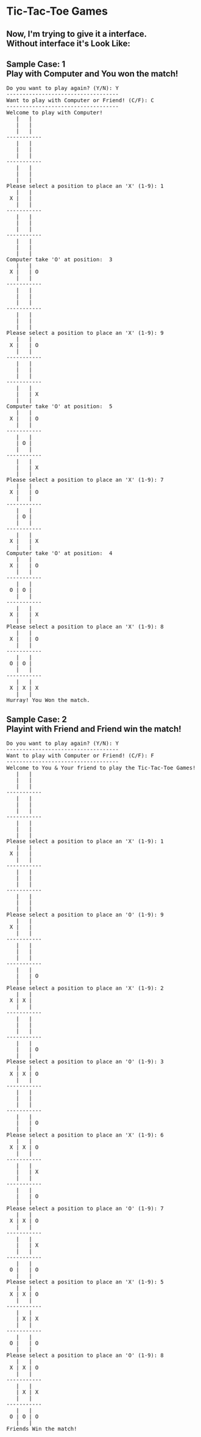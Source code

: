 # Tic-Tac-Toe Games

<h2>
Now, I'm trying to give it a interface. </br>
Without interface it's Look Like:</br>

</h2>

<h2>Sample Case: 1 <br>Play with Computer and You won the match!</h2>
<pre>
Do you want to play again? (Y/N): Y
-----------------------------------
Want to play with Computer or Friend! (C/F): C
-----------------------------------
Welcome to play with Computer!
   |   |
   |   |
   |   |
-----------
   |   |
   |   |
   |   |
-----------
   |   |
   |   |
   |   |
Please select a position to place an 'X' (1-9): 1
   |   |
 X |   |
   |   |
-----------
   |   |
   |   |
   |   |
-----------
   |   |
   |   |
   |   |
Computer take 'O' at position:  3
   |   |
 X |   | O
   |   |
-----------
   |   |
   |   |
   |   |
-----------
   |   |
   |   |
   |   |
Please select a position to place an 'X' (1-9): 9
   |   |
 X |   | O
   |   |
-----------
   |   |
   |   |
   |   |
-----------
   |   |
   |   | X
   |   |
Computer take 'O' at position:  5
   |   |
 X |   | O
   |   |
-----------
   |   |
   | O |
   |   |
-----------
   |   |
   |   | X
   |   |
Please select a position to place an 'X' (1-9): 7
   |   |
 X |   | O
   |   |
-----------
   |   |
   | O |
   |   |
-----------
   |   |
 X |   | X
   |   |
Computer take 'O' at position:  4
   |   |
 X |   | O
   |   |
-----------
   |   |
 O | O |
   |   |
-----------
   |   |
 X |   | X
   |   |
Please select a position to place an 'X' (1-9): 8
   |   |
 X |   | O
   |   |
-----------
   |   |
 O | O |
   |   |
-----------
   |   |
 X | X | X
   |   |
Hurray! You Won the match.
</pre>

<h2>Sample Case: 2 <br>Playint with Friend and Friend win the match!</h2>
<pre>
Do you want to play again? (Y/N): Y
-----------------------------------
Want to play with Computer or Friend! (C/F): F
-----------------------------------
Welcome to You & Your friend to play the Tic-Tac-Toe Games!
   |   |
   |   |
   |   |
-----------
   |   |
   |   |
   |   |
-----------
   |   |
   |   |
   |   |
Please select a position to place an 'X' (1-9): 1
   |   |
 X |   |
   |   |
-----------
   |   |
   |   |
   |   |
-----------
   |   |
   |   |
   |   |
Please select a position to place an 'O' (1-9): 9
   |   |
 X |   |
   |   |
-----------
   |   |
   |   |
   |   |
-----------
   |   |
   |   | O
   |   |
Please select a position to place an 'X' (1-9): 2
   |   |
 X | X |
   |   |
-----------
   |   |
   |   |
   |   |
-----------
   |   |
   |   | O
   |   |
Please select a position to place an 'O' (1-9): 3
   |   |
 X | X | O
   |   |
-----------
   |   |
   |   |
   |   |
-----------
   |   |
   |   | O
   |   |
Please select a position to place an 'X' (1-9): 6
   |   |
 X | X | O
   |   |
-----------
   |   |
   |   | X
   |   |
-----------
   |   |
   |   | O
   |   |
Please select a position to place an 'O' (1-9): 7
   |   |
 X | X | O
   |   |
-----------
   |   |
   |   | X
   |   |
-----------
   |   |
 O |   | O
   |   |
Please select a position to place an 'X' (1-9): 5
   |   |
 X | X | O
   |   |
-----------
   |   |
   | X | X
   |   |
-----------
   |   |
 O |   | O
   |   |
Please select a position to place an 'O' (1-9): 8
   |   |
 X | X | O
   |   |
-----------
   |   |
   | X | X
   |   |
-----------
   |   |
 O | O | O
   |   |
Friends Win the match!
</pre>
